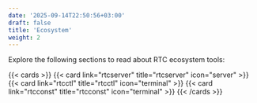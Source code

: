```yaml
---
date: '2025-09-14T22:50:56+03:00'
draft: false
title: 'Ecosystem'
weight: 2
---
```

Explore the following sections to read about RTC ecosystem tools:

{{< cards >}}
{{< card link="rtcserver" title="rtcserver" icon="server" >}}
{{< card link="rtcctl" title="rtcctl" icon="terminal" >}}
{{< card link="rtcconst" title="rtcconst" icon="terminal" >}}
{{< /cards >}}
